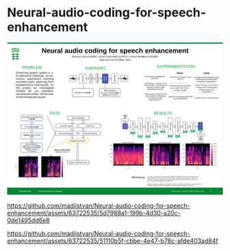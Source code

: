 # Neural-audio-coding-for-speech-enhancement

![Poster](./images/DL_Poster.svg)


https://github.com/madiistvan/Neural-audio-coding-for-speech-enhancement/assets/63722535/5d7988a1-199b-4d30-a20c-0de1495dd6e8

https://github.com/madiistvan/Neural-audio-coding-for-speech-enhancement/assets/63722535/51110b5f-cbbe-4e47-b78c-afde403ad84f


